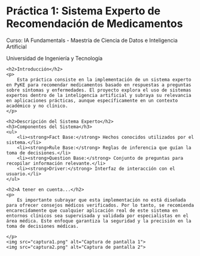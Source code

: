 <!DOCTYPE html>
<html>
<head>
    <title>Práctica 1: Sistema Experto de Recomendación de Medicamentos</title>
</head>
<body>
    <h1>Práctica 1: Sistema Experto de Recomendación de Medicamentos</h1>
    <p>Curso: IA Fundamentals - Maestría de Ciencia de Datos e Inteligencia Artificial</p>
    <p>Universidad de Ingeniería y Tecnología</p>

    <h2>Introducción</h2>
    <p>
        Esta práctica consiste en la implementación de un sistema experto en PyKE para recomendar medicamentos basado en respuestas a preguntas sobre síntomas y enfermedades. El proyecto explora el uso de sistemas expertos dentro de la inteligencia artificial y subraya su relevancia en aplicaciones prácticas, aunque específicamente en un contexto académico y no clínico.
    </p>

    <h2>Descripción del Sistema Experto</h2>
    <h3>Componentes del Sistema</h3>
    <ul>
        <li><strong>Fact Base:</strong> Hechos conocidos utilizados por el sistema.</li>
        <li><strong>Rule Base:</strong> Reglas de inferencia que guían la toma de decisiones.</li>
        <li><strong>Question Base:</strong> Conjunto de preguntas para recopilar información relevante.</li>
        <li><strong>Driver:</strong> Interfaz de interacción con el usuario.</li>
    </ul>

    <h2>A tener en cuenta...</h2>
    <p>
        Es importante subrayar que esta implementación no está diseñada para ofrecer consejos médicos verificados. Por lo tanto, se recomienda encarecidamente que cualquier aplicación real de este sistema en entornos clínicos sea supervisada y validada por especialistas en el área médica. Este enfoque garantiza la seguridad y la precisión en la toma de decisiones médicas.

    </p>
    <img src="captura1.png" alt="Captura de pantalla 1">
    <img src="captura2.png" alt="Captura de pantalla 2">

</body>
</html>
